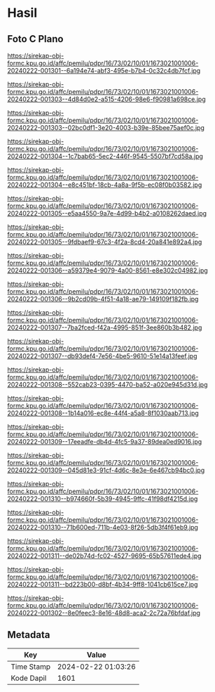# Hasil

## Foto C Plano

https://sirekap-obj-formc.kpu.go.id/affc/pemilu/pdpr/16/73/02/10/01/1673021001006-20240222-001301--6a194e74-abf3-495e-b7b4-0c32c4db7fcf.jpg

https://sirekap-obj-formc.kpu.go.id/affc/pemilu/pdpr/16/73/02/10/01/1673021001006-20240222-001303--4d84d0e2-a515-4206-98e6-f90981a698ce.jpg

https://sirekap-obj-formc.kpu.go.id/affc/pemilu/pdpr/16/73/02/10/01/1673021001006-20240222-001303--02bc0df1-3e20-4003-b39e-85bee75aef0c.jpg

https://sirekap-obj-formc.kpu.go.id/affc/pemilu/pdpr/16/73/02/10/01/1673021001006-20240222-001304--1c7bab65-5ec2-446f-9545-5507bf7cd58a.jpg

https://sirekap-obj-formc.kpu.go.id/affc/pemilu/pdpr/16/73/02/10/01/1673021001006-20240222-001304--e8c451bf-18cb-4a8a-9f5b-ec08f0b03582.jpg

https://sirekap-obj-formc.kpu.go.id/affc/pemilu/pdpr/16/73/02/10/01/1673021001006-20240222-001305--e5aa4550-9a7e-4d99-b4b2-a0108262daed.jpg

https://sirekap-obj-formc.kpu.go.id/affc/pemilu/pdpr/16/73/02/10/01/1673021001006-20240222-001305--9fdbaef9-67c3-4f2a-8cd4-20a841e892a4.jpg

https://sirekap-obj-formc.kpu.go.id/affc/pemilu/pdpr/16/73/02/10/01/1673021001006-20240222-001306--a59379e4-9079-4a00-8561-e8e302c04982.jpg

https://sirekap-obj-formc.kpu.go.id/affc/pemilu/pdpr/16/73/02/10/01/1673021001006-20240222-001306--9b2cd09b-4f51-4a18-ae79-149109f182fb.jpg

https://sirekap-obj-formc.kpu.go.id/affc/pemilu/pdpr/16/73/02/10/01/1673021001006-20240222-001307--7ba2fced-f42a-4995-851f-3ee860b3b482.jpg

https://sirekap-obj-formc.kpu.go.id/affc/pemilu/pdpr/16/73/02/10/01/1673021001006-20240222-001307--db93def4-7e56-4be5-9610-51e14a13feef.jpg

https://sirekap-obj-formc.kpu.go.id/affc/pemilu/pdpr/16/73/02/10/01/1673021001006-20240222-001308--552cab23-0395-4470-ba52-a020e945d31d.jpg

https://sirekap-obj-formc.kpu.go.id/affc/pemilu/pdpr/16/73/02/10/01/1673021001006-20240222-001308--1b14a016-ec8e-44f4-a5a8-8f1030aab713.jpg

https://sirekap-obj-formc.kpu.go.id/affc/pemilu/pdpr/16/73/02/10/01/1673021001006-20240222-001309--17eeadfe-db4d-4fc5-9a37-89dea0ed9016.jpg

https://sirekap-obj-formc.kpu.go.id/affc/pemilu/pdpr/16/73/02/10/01/1673021001006-20240222-001309--045d81e3-91cf-4d6c-8e3e-6e467cb94bc0.jpg

https://sirekap-obj-formc.kpu.go.id/affc/pemilu/pdpr/16/73/02/10/01/1673021001006-20240222-001310--b974660f-5b39-4945-9ffc-41f98df4215d.jpg

https://sirekap-obj-formc.kpu.go.id/affc/pemilu/pdpr/16/73/02/10/01/1673021001006-20240222-001310--71b600ed-711b-4e03-8f26-5db3f4f61eb9.jpg

https://sirekap-obj-formc.kpu.go.id/affc/pemilu/pdpr/16/73/02/10/01/1673021001006-20240222-001311--de02b74d-fc02-4527-9695-65b57611ede4.jpg

https://sirekap-obj-formc.kpu.go.id/affc/pemilu/pdpr/16/73/02/10/01/1673021001006-20240222-001311--bd223b00-d8bf-4b34-9ff8-1041cb615ce7.jpg

https://sirekap-obj-formc.kpu.go.id/affc/pemilu/pdpr/16/73/02/10/01/1673021001006-20240222-001302--8e0feec3-8e16-48d8-aca2-2c72a76bfdaf.jpg


## Metadata

| Key        | Value               |
| ---------- | ------------------- |
| Time Stamp | 2024-02-22 01:03:26 |
| Kode Dapil | 1601                |



